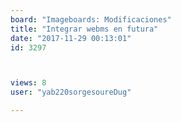 ```yaml
---
board: "Imageboards: Modificaciones"
title: "Integrar webms en futura"
date: "2017-11-29 00:13:01"
id: 3297



views: 8
user: "yab220sorgesoureDug"

---
```

